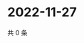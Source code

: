 # 2022-11-27

共 0 条

<!-- BEGIN WEIBO -->
<!-- 最后更新时间 Sun Nov 27 2022 23:14:26 GMT+0800 (China Standard Time) -->

<!-- END WEIBO -->
